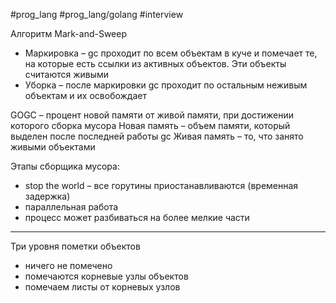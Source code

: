#prog_lang #prog_lang/golang #interview 

Алгоритм Mark-and-Sweep

- Маркировка – gc проходит по всем объектам в куче и помечает те, на которые есть ссылки из активных объектов. Эти объекты считаются живыми
- Уборка – после маркировки gc проходит по остальным неживым объектам и их освобождает

GOGC – процент новой памяти от живой памяти, при достижении которого сборка мусора
Новая память – объем памяти, который выделен после последней работы gc
Живая память – то, что занято живыми объектами

Этапы сборщика мусора:
- stop the world – все горутины приостанавливаются (временная задержка)
- параллельная работа
- процесс может разбиваться на более мелкие части

---

Три уровня пометки объектов
- ничего не помечено
- помечаются корневые узлы объектов
- помечаем листы от корневых узлов